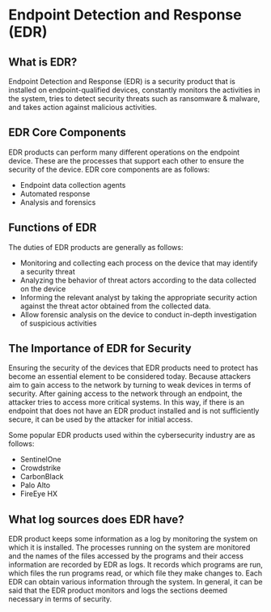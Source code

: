 # Endpoint Detection and Response (EDR)
## What is EDR?
Endpoint Detection and Response (EDR) is a security product that is installed on endpoint-qualified devices, constantly monitors the activities in the system, tries to detect security threats such as ransomware & malware, and takes action against malicious activities.

## EDR Core Components
EDR products can perform many different operations on the endpoint device. These are the processes that support each other to ensure the security of the device. EDR core components are as follows:

- Endpoint data collection agents
- Automated response
- Analysis and forensics

## Functions of EDR
The duties of EDR products are generally as follows:

- Monitoring and collecting each process on the device that may identify a security threat
- Analyzing the behavior of threat actors according to the data collected on the device
- Informing the relevant analyst by taking the appropriate security action against the threat actor obtained from the collected data.
- Allow forensic analysis on the device to conduct in-depth investigation of suspicious activities

## The Importance of EDR for Security
Ensuring the security of the devices that EDR products need to protect has become an essential element to be considered today. Because attackers aim to gain access to the network by turning to weak devices in terms of security. After gaining access to the network through an endpoint, the attacker tries to access more critical systems. In this way, if there is an endpoint that does not have an EDR product installed and is not sufficiently secure, it can be used by the attacker for initial access.

Some popular EDR products used within the cybersecurity industry are as follows:

- SentinelOne
- Crowdstrike
- CarbonBlack
- Palo Alto
- FireEye HX

## What log sources does EDR have?
EDR product keeps some information as a log by monitoring the system on which it is installed. The processes running on the system are monitored and the names of the files accessed by the programs and their access information are recorded by EDR as logs. It records which programs are run, which files the run programs read, or which file they make changes to. Each EDR can obtain various information through the system. In general, it can be said that the EDR product monitors and logs the sections deemed necessary in terms of security.
